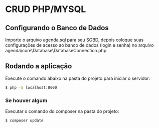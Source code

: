 # CRUD PHP/MYSQL


## Configurando o Banco de Dados


Importe o arquivo agenda.sql para seu SGBD, depois coloque suas configurações de acesso ao banco de dados (login e senha) no arquivo
agenda\core\Database\DatabaseConnection.php


## Rodando a aplicação


Execute o comando abaixo na pasta do projeto para iniciar o servidor:

```sh
$ php -S localhost:8000
```




### Se houver algum 

Executar o comando do composer na pasta do projeto:

```sh
$ composer update
```
